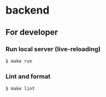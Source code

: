 # backend

## For developer

### Run local server (live-reloading)

```sh
$ make run
```

### Lint and format

```sh
$ make lint
```
